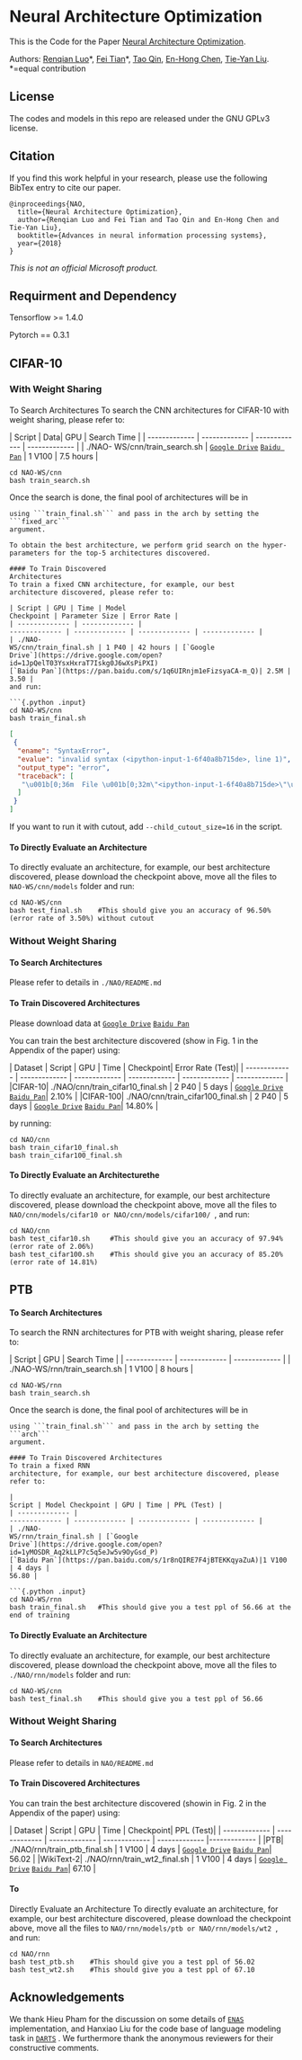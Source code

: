 # Neural Architecture Optimization
This is the Code for the Paper [Neural
Architecture Optimization](https://arxiv.org/abs/1808.07233).

Authors: [Renqian
Luo](http://home.ustc.edu.cn/~lrq)\*, [Fei Tian](https://ustctf.github.io/)\*,
[Tao Qin](https://www.microsoft.com/en-us/research/people/taoqin/), [En-Hong
Chen](http://staff.ustc.edu.cn/~cheneh/), [Tie-Yan
Liu](https://www.microsoft.com/en-us/research/people/tyliu/). *=equal
contribution

## License
The codes and models in this repo are released under
the GNU GPLv3 license.

## Citation
If you find this work helpful in your
research, please use the following BibTex entry to cite our paper.

```{.python .input}
@inproceedings{NAO,
  title={Neural Architecture Optimization},
  author={Renqian Luo and Fei Tian and Tao Qin and En-Hong Chen and Tie-Yan Liu},
  booktitle={Advances in neural information processing systems},
  year={2018}
}

```

_This is not an official Microsoft product._


## Requirment and Dependency
Tensorflow >= 1.4.0

Pytorch == 0.3.1

## CIFAR-10

### With Weight Sharing
####
To Search Architectures 
To search the CNN architectures for CIFAR-10 with
weight sharing, please refer to:

| Script | Data| GPU | Search Time |
|
------------- | ------------- | ------------- | ------------- |
| ./NAO-
WS/cnn/train_search.sh | [`Google
Drive`](https://drive.google.com/open?id=11BJbR_qvvRKtaCzCBH5gMCXRWJb6m3ct)
[`Baidu Pan`](https://pan.baidu.com/s/1EMZZNzdyovOW93ghonkHOA) | 1 V100 | 7.5
hours |

```{.python .input}
cd NAO-WS/cnn
bash train_search.sh
```

Once the search is done, the final pool of architectures will be in

```{.python .input  n=1}
using ```train_final.sh``` and pass in the arch by setting the ```fixed_arc```
argument.

To obtain the best architecture, we perform grid search on the hyper-
parameters for the top-5 architectures discovered.

#### To Train Discovered
Architectures
To train a fixed CNN architecture, for example, our best
architecture discovered, please refer to:

| Script | GPU | Time | Model
Checkpoint | Parameter Size | Error Rate |
| ------------- | ------------- |
------------- | ------------- | ------------- | ------------- |
| ./NAO-
WS/cnn/train_final.sh | 1 P40 | 42 hours | [`Google
Drive`](https://drive.google.com/open?id=1JpQelT03YsxHxraT7Iskg0J6wXsPiPXI)
[`Baidu Pan`](https://pan.baidu.com/s/1q6UIRnjm1eFizsyaCA-m_Q)| 2.5M | 3.50 |
and run:

```{.python .input}
cd NAO-WS/cnn
bash train_final.sh
```

```{.json .output n=1}
[
 {
  "ename": "SyntaxError",
  "evalue": "invalid syntax (<ipython-input-1-6f40a8b715de>, line 1)",
  "output_type": "error",
  "traceback": [
   "\u001b[0;36m  File \u001b[0;32m\"<ipython-input-1-6f40a8b715de>\"\u001b[0;36m, line \u001b[0;32m1\u001b[0m\n\u001b[0;31m    using ```train_final.sh``` and pass in the arch by setting the ```fixed_arc```\u001b[0m\n\u001b[0m          ^\u001b[0m\n\u001b[0;31mSyntaxError\u001b[0m\u001b[0;31m:\u001b[0m invalid syntax\n"
  ]
 }
]
```

If you want to run it with cutout, add ```--child_cutout_size=16``` in the
script.

#### To Directly Evaluate an Architecture
To directly evaluate an
architecture, for example, our best architecture discovered, please download the
checkpoint above, move all the files to ```NAO-WS/cnn/models``` folder and run:

```{.python .input}
cd NAO-WS/cnn
bash test_final.sh    #This should give you an accuracy of 96.50% (error rate of 3.50%) without cutout
```

### Without Weight Sharing
#### To Search Architectures
Please refer to details
in ```./NAO/README.md```

#### To Train Discovered Architectures
Please download
data at [`Google
Drive`](https://drive.google.com/open?id=1XcC_cycn1Dog4s_Bki8TV9XZYc1Ast3u)
[`Baidu Pan`](https://pan.baidu.com/s/1VS2_K3nAzWZh-JIwVmNyCg)

You can train
the best architecture discovered (show in Fig. 1 in the Appendix of the paper)
using:

| Dataset | Script | GPU | Time | Checkpoint| Error Rate (Test)|
|
------------- | ------------- | ------------- | ------------- | ------------- |
------------- |
|CIFAR-10| ./NAO/cnn/train_cifar10_final.sh | 2 P40 | 5 days |
[`Google
Drive`](https://drive.google.com/open?id=1TPgAZB7ZXAxaYmTj8efriJ6IbmSgMJKX)
[`Baidu Pan`](https://pan.baidu.com/s/1r8nQIRE7F4jBTEKKqyaZuA)| 2.10% |
|CIFAR-100| ./NAO/cnn/train_cifar100_final.sh | 2 P40 | 5 days | [`Google
Drive`](https://drive.google.com/open?id=15eDukFiGoGmqLbZAES826eFem99V_2bI)
[`Baidu Pan`](https://pan.baidu.com/s/1r8nQIRE7F4jBTEKKqyaZuA)| 14.80% |

by
running:

```{.python .input}
cd NAO/cnn
bash train_cifar10_final.sh
bash train_cifar100_final.sh
```

#### To Directly Evaluate an Architecturethe 
To directly evaluate an
architecture, for example, our best architecture discovered, please download the
checkpoint above, move all the files to ```NAO/cnn/models/cifar10 or
NAO/cnn/models/cifar100/ ```, and run:

```{.python .input}
cd NAO/cnn
bash test_cifar10.sh     #This should give you an accuracy of 97.94% (error rate of 2.06%)
bash test_cifar100.sh    #This should give you an accuracy of 85.20% (error rate of 14.81%)
```

## PTB
#### To Search Architectures 
To search the RNN architectures for PTB
with weight sharing, please refer to:

| Script | GPU | Search Time |
|
------------- | ------------- | ------------- |
| ./NAO-WS/rnn/train_search.sh |
1 V100 | 8 hours |

```{.python .input}
cd NAO-WS/rnn
bash train_search.sh
```

Once the search is done, the final pool of architectures will be in

```{.python .input}
using ```train_final.sh``` and pass in the arch by setting the ```arch```
argument.

#### To Train Discovered Architectures
To train a fixed RNN
architecture, for example, our best architecture discovered, please refer to:

|
Script | Model Checkpoint | GPU | Time | PPL (Test) | 
| ------------- |
------------- | ------------- | ------------- | ------------- |
| ./NAO-
WS/rnn/train_final.sh | [`Google
Drive`](https://drive.google.com/open?id=1yMOSDR_Aq2kLLP7c5q5eJw5v9OyGsd_P)
[`Baidu Pan`](https://pan.baidu.com/s/1r8nQIRE7F4jBTEKKqyaZuA)|1 V100 | 4 days |
56.80 |

```{.python .input}
cd NAO-WS/rnn
bash train_final.sh   #This should give you a test ppl of 56.66 at the end of training
```

#### To Directly Evaluate an Architecture
To directly evaluate an architecture,
for example, our best architecture discovered, please download the checkpoint
above, move all the files to ```./NAO/rnn/models``` folder and run:

```{.python .input}
cd NAO-WS/cnn
bash test_final.sh    #This should give you a test ppl of 56.66
```

### Without Weight Sharing
#### To Search Architectures
Please refer to details
in ```NAO/README.md```

#### To Train Discovered Architectures
You can train the
best architecture discovered (showin in Fig. 2 in the Appendix of the paper)
using:

| Dataset | Script | GPU | Time | Checkpoint| PPL (Test)|
|
------------- | ------------- | ------------- | ------------- | -------------
|------------- |
|PTB| ./NAO/rnn/train_ptb_final.sh | 1 V100 | 4 days | [`Google
Drive`](https://drive.google.com/open?id=1o8Nq890szQwlMZDHwzcGhZ3BsnH_sGvT)
[`Baidu Pan`](https://pan.baidu.com/s/1jnjkyLylX1LqiD9m98vRqw)| 56.02 |
|WikiText-2| ./NAO/rnn/train_wt2_final.sh | 1 V100 | 4 days | [`Google
Drive`](https://drive.google.com/open?id=1N0BbsJPJo02pE2ILfAi_RtLPOJJwBxfu)
[`Baidu Pan`](https://pan.baidu.com/s/1jnjkyLylX1LqiD9m98vRqw)| 67.10 |

#### To
Directly Evaluate an Architecture
To directly evaluate an architecture, for
example, our best architecture discovered, please download the checkpoint above,
move all the files to ```NAO/rnn/models/ptb or NAO/rnn/models/wt2 ```, and run:

```{.python .input}
cd NAO/rnn
bash test_ptb.sh    #This should give you a test ppl of 56.02
bash test_wt2.sh    #This should give you a test ppl of 67.10
```

## Acknowledgements
We thank Hieu Pham for the discussion on some details of
[`ENAS`](https://github.com/melodyguan/enas) implementation, and Hanxiao Liu for
the code base of language modeling task in
[`DARTS`](https://github.com/quark0/darts) . We furthermore thank the anonymous
reviewers for their constructive comments.
